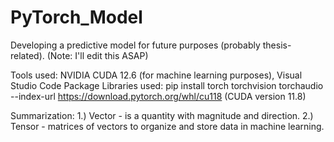 # PyTorch_Model
Developing a predictive model for future purposes (probably thesis-related). (Note: I'll edit this ASAP) 

Tools used: NVIDIA CUDA 12.6 (for machine learning purposes), Visual Studio Code
Package Libraries used: 
pip install torch torchvision torchaudio --index-url https://download.pytorch.org/whl/cu118 (CUDA version 11.8)

Summarization:
1.) Vector - is a quantity with magnitude and direction.
2.) Tensor - matrices of vectors to organize and store data in machine learning. 

